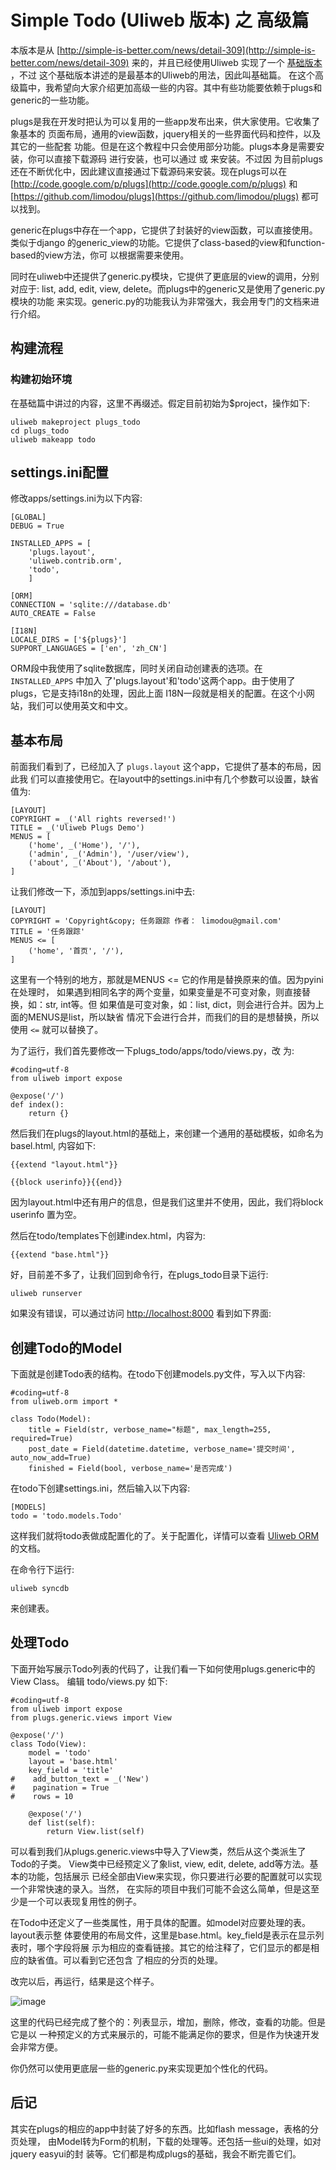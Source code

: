 # Simple Todo (Uliweb 版本) 之 高级篇

本版本是从 [http://simple-is-better.com/news/detail-309](http://simple-is-better.com/news/detail-309) 来的，并且已经使用Uliweb
实现了一个 [基础版本](http://limodou.github.com/uliweb-doc/basic.html) ，不过
这个基础版本讲述的是最基本的Uliweb的用法，因此叫基础篇。
在这个高级篇中，我希望向大家介绍更加高级一些的内容。其中有些功能要依赖于plugs和
generic的一些功能。

plugs是我在开发时把认为可以复用的一些app发布出来，供大家使用。它收集了象基本的
页面布局，通用的view函数，jquery相关的一些界面代码和控件，以及其它的一些配套
功能。但是在这个教程中只会使用部分功能。plugs本身是需要安装，你可以直接下载源码
进行安装，也可以通过  或  来安装。不过因
为目前plugs还在不断优化中，因此建议直接通过下载源码来安装。现在plugs可以在
[http://code.google.com/p/plugs](http://code.google.com/p/plugs) 和 [https://github.com/limodou/plugs](https://github.com/limodou/plugs) 都可以找到。

generic在plugs中存在一个app，它提供了封装好的view函数，可以直接使用。类似于django
的generic_view的功能。它提供了class-based的view和function-based的view方法，你可
以根据需要来使用。

同时在uliweb中还提供了generic.py模块，它提供了更底层的view的调用，分别对应于:
list, add, edit, view, delete。而plugs中的generic又是使用了generic.py模块的功能
来实现。generic.py的功能我认为非常强大，我会用专门的文档来进行介绍。


## 构建流程


### 构建初始环境

在基础篇中讲过的内容，这里不再缀述。假定目前初始为$project，操作如下:


```
uliweb makeproject plugs_todo
cd plugs_todo
uliweb makeapp todo
```


## settings.ini配置

修改apps/settings.ini为以下内容:


```
[GLOBAL]
DEBUG = True

INSTALLED_APPS = [
    'plugs.layout',
    'uliweb.contrib.orm',
    'todo',
    ]

[ORM]
CONNECTION = 'sqlite:///database.db'
AUTO_CREATE = False

[I18N]
LOCALE_DIRS = ['${plugs}']
SUPPORT_LANGUAGES = ['en', 'zh_CN']
```

ORM段中我使用了sqlite数据库，同时关闭自动创建表的选项。在 `INSTALLED_APPS` 中加入
了'plugs.layout'和'todo'这两个app。由于使用了plugs，它是支持i18n的处理，因此上面
I18N一段就是相关的配置。在这个小网站，我们可以使用英文和中文。


## 基本布局

前面我们看到了，已经加入了 `plugs.layout` 这个app，它提供了基本的布局，因此我
们可以直接使用它。在layout中的settings.ini中有几个参数可以设置，缺省值为:


```
[LAYOUT]
COPYRIGHT = _('All rights reversed!')
TITLE = _('Uliweb Plugs Demo')
MENUS = [
    ('home', _('Home'), '/'),
    ('admin', _('Admin'), '/user/view'),
    ('about', _('About'), '/about'),
]
```

让我们修改一下，添加到apps/settings.ini中去:


```
[LAYOUT]
COPYRIGHT = 'Copyright&copy; 任务跟踪 作者： limodou@gmail.com'
TITLE = '任务跟踪'
MENUS <= [
    ('home', '首页', '/'),
]
```

这里有一个特别的地方，那就是MENUS <= 它的作用是替换原来的值。因为pyini在处理时，
如果遇到相同名字的两个变量，如果变量是不可变对象，则直接替换，如：str, int等。但
如果值是可变对象，如：list, dict，则会进行合并。因为上面的MENUS是list，所以缺省
情况下会进行合并，而我们的目的是想替换，所以使用 `<=` 就可以替换了。

为了运行，我们首先要修改一下plugs_todo/apps/todo/views.py，改
为:


```
#coding=utf-8
from uliweb import expose

@expose('/')
def index():
    return {}
```

然后我们在plugs的layout.html的基础上，来创建一个通用的基础模板，如命名为basel.html,
内容如下:


```
{{extend "layout.html"}}

{{block userinfo}}{{end}}
```

因为layout.html中还有用户的信息，但是我们这里并不使用，因此，我们将block userinfo
置为空。

然后在todo/templates下创建index.html，内容为:


```
{{extend "base.html"}}
```

好，目前差不多了，让我们回到命令行，在plugs_todo目录下运行:


```
uliweb runserver
```

如果没有错误，可以通过访问 [http://localhost:8000](http://localhost:8000) 看到如下界面:




## 创建Todo的Model

下面就是创建Todo表的结构。在todo下创建models.py文件，写入以下内容:


```
#coding=utf-8
from uliweb.orm import *

class Todo(Model):
    title = Field(str, verbose_name="标题", max_length=255, required=True)
    post_date = Field(datetime.datetime, verbose_name='提交时间', auto_now_add=True)
    finished = Field(bool, verbose_name='是否完成')
```

在todo下创建settings.ini，然后输入以下内容:


```
[MODELS]
todo = 'todo.models.Todo'
```

这样我们就将todo表做成配置化的了。关于配置化，详情可以查看 [Uliweb ORM](http://limodou.github.com/uliweb-doc/orm.html) 的文档。

在命令行下运行:


```
uliweb syncdb
```

来创建表。


## 处理Todo

下面开始写展示Todo列表的代码了，让我们看一下如何使用plugs.generic中的View Class。
编辑 todo/views.py 如下:


```
#coding=utf-8
from uliweb import expose
from plugs.generic.views import View

@expose('/')
class Todo(View):
    model = 'todo'
    layout = 'base.html'
    key_field = 'title'
#    add_button_text = _('New')
#    pagination = True
#    rows = 10

    @expose('/')
    def list(self):
        return View.list(self)
```

可以看到我们从plugs.generic.views中导入了View类，然后从这个类派生了Todo的子类。
View类中已经预定义了象list, view, edit, delete, add等方法。基本的功能，包括展示
已经全部由View来实现，你只要进行必要的配置就可以实现一个非常快速的录入。当然，
在实际的项目中我们可能不会这么简单，但是这至少是一个可以表现复用性的例子。

在Todo中还定义了一些类属性，用于具体的配置。如model对应要处理的表。layout表示整
体要使用的布局文件，这里是base.html。key_field是表示在显示列表时，哪个字段将展
示为相应的查看链接。其它的给注释了，它们显示的都是相应的缺省值。可以看到它还包含
了相应的分页的处理。

改完以后，再运行，结果是这个样子。


![image](_static/plugs_todo_index.png)

这里的代码已经完成了整个的：列表显示，增加，删除，修改，查看的功能。但是它是以
一种预定义的方式来展示的，可能不能满足你的要求，但是作为快速开发会非常方便。

你仍然可以使用更底层一些的generic.py来实现更加个性化的代码。


## 后记

其实在plugs的相应的app中封装了好多的东西。比如flash message，表格的分页处理，
由Model转为Form的机制，下载的处理等。还包括一些ui的处理，如对jquery easyui的封
装等。它们都是构成plugs的基础，我会不断完善它们。

